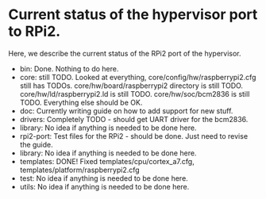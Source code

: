 Current status of the hypervisor port to RPi2.
==============================================

Here, we describe the current status of the RPi2 port of the hypervisor.

- bin: Done. Nothing to do here.
- core: still TODO. Looked at everything, core/config/hw/raspberrypi2.cfg still has TODOs. core/hw/board/raspberrypi2 directory is still TODO. core/hw/ld/raspberrypi2.ld is still TODO. core/hw/soc/bcm2836 is still TODO. Everything else should be OK.
- doc: Currently writing guide on how to add support for new stuff.
- drivers: Completely TODO - should get UART driver for the bcm2836.
- library: No idea if anything is needed to be done here.
- rpi2-port: Test files for the RPi2 - should be done. Just need to revise the guide.
- library: No idea if anything is needed to be done here.
- templates: DONE! Fixed templates/cpu/cortex_a7.cfg, templates/platform/raspberrypi2.cfg
- test: No idea if anything is needed to be done here.
- utils: No idea if anything is needed to be done here.
